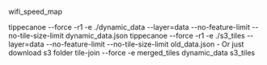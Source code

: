 wifi_speed_map

tippecanoe --force -r1 -e ./dynamic_data --layer=data --no-feature-limit --no-tile-size-limit dynamic_data.json
tippecanoe --force -r1 -e ./s3_tiles --layer=data --no-feature-limit --no-tile-size-limit old_data.json
    - Or just download s3 folder
tile-join --force -e merged_tiles dynamic_data s3_tiles